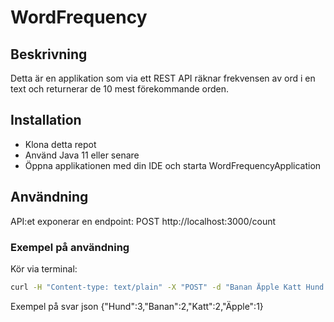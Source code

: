 # WordFrequency

## Beskrivning

Detta är en applikation som via ett REST API räknar frekvensen av ord i en text och returnerar de 10 mest förekommande
orden.

## Installation

- Klona detta repot
- Använd Java 11 eller senare
- Öppna applikationen med din IDE och starta WordFrequencyApplication

## Användning

API:et exponerar en endpoint:
POST http://localhost:3000/count

### Exempel på användning

Kör via terminal:

```bash
curl -H "Content-type: text/plain" -X "POST" -d "Banan Äpple Katt Hund Banan Hund Katt Hund" http://localhost:3000/count
```

Exempel på svar
json
{"Hund":3,"Banan":2,"Katt":2,"Äpple":1}
